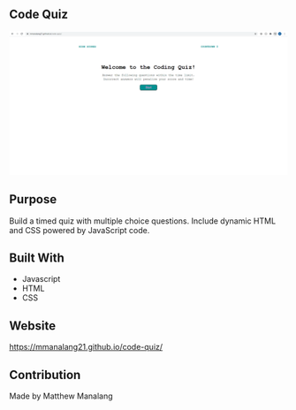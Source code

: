 ## Code Quiz

<img src="assets/images/codeQuizScreenshot.png">

## Purpose
Build a timed quiz with multiple choice questions. Include dynamic HTML and CSS powered by JavaScript code. 

## Built With
* Javascript
* HTML
* CSS

## Website
https://mmanalang21.github.io/code-quiz/

## Contribution
Made by Matthew Manalang
